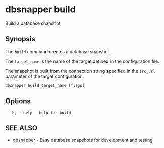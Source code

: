 # dbsnapper build

Build a database snapshot

## Synopsis

The `build` command creates a database snapshot.	

The `target_name` is the name of the target defined in the configuration file.

The snapshot is built from the connection string specified in the `src_url` parameter of the target configuration. 



```
dbsnapper build target_name [flags]
```

## Options

```
  -h, --help   help for build
```

## SEE ALSO

* [dbsnapper](dbsnapper.md)	 - Easy database snapshots for development and testing

